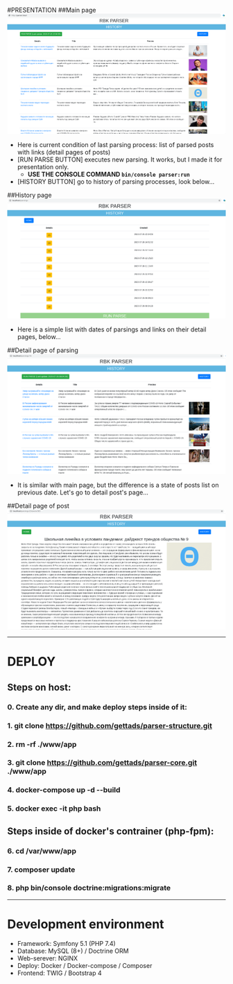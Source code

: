 #PRESENTATION
##Main page
![Main Page](preview/Main.png)
  - Here is current condition of last parsing process: list of parsed posts with links (detail pages of posts)
  - [RUN PARSE BUTTON] executes new parsing. It works, but I made it for presentation only.
    - **USE THE CONSOLE COMMAND ```bin/console parser:run```**
  - [HISTORY BUTTON] go to history of parsing processes, look below...

##History page
![History Page](preview/History.png)
  - Here is a simple list with dates of parsings and links on their detail pages, below...
  
##Detail page of parsing
![History Page](preview/Details_History.png)
  - It is similar with main page, but the difference is a state of posts list on previous date. Let's go to detail post's page... 

##Detail page of post
![History Page](preview/Details_Post.png)

---

# DEPLOY

## Steps on host:
### 0. Create any dir, and make deploy steps inside of it:
### 1. git clone https://github.com/gettads/parser-structure.git
### 2. rm -rf ./www/app
### 3. git clone https://github.com/gettads/parser-core.git ./www/app
### 4. docker-compose up -d --build
### 5. docker exec -it php bash 

## Steps inside of docker's contrainer (php-fpm):
### 6. cd /var/www/app
### 7. composer update
### 8. php bin/console doctrine:migrations:migrate

---

# Development environment

- Framework: Symfony 5.1 (PHP 7.4)
- Database: MySQL (8+) / Doctrine ORM
- Web-serever: NGINX
- Deploy: Docker / Docker-compose / Composer
- Frontend: TWIG / Bootstrap 4
